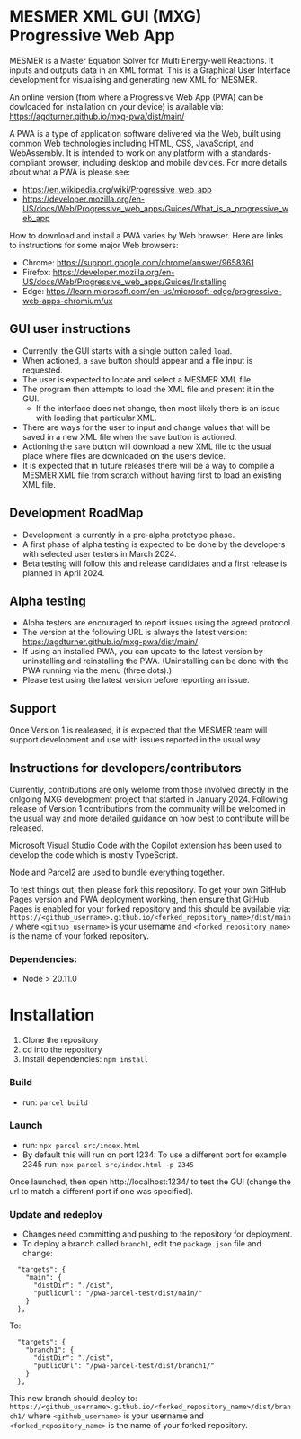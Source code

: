 # MESMER XML GUI (MXG) Progressive Web App 

MESMER is a Master Equation Solver for Multi Energy-well Reactions. It inputs and outputs data in an XML format. This is a Graphical User Interface development for visualising and generating new XML for MESMER.

An online version (from where a Progressive Web App (PWA) can be dowloaded for installation on your device) is available via:
https://agdturner.github.io/mxg-pwa/dist/main/

A PWA is a type of application software delivered via the Web, built using common Web technologies including HTML, CSS, JavaScript, and WebAssembly. It is intended to work on any platform with a standards-compliant browser, including desktop and mobile devices. For more details about what a PWA is please see:
- https://en.wikipedia.org/wiki/Progressive_web_app
- https://developer.mozilla.org/en-US/docs/Web/Progressive_web_apps/Guides/What_is_a_progressive_web_app

How to download and install a PWA varies by Web browser. Here are links to instructions for some major Web browsers:
- Chrome: https://support.google.com/chrome/answer/9658361
- Firefox: https://developer.mozilla.org/en-US/docs/Web/Progressive_web_apps/Guides/Installing
- Edge: https://learn.microsoft.com/en-us/microsoft-edge/progressive-web-apps-chromium/ux

## GUI user instructions
- Currently, the GUI starts with a single button called `load`.
- When actioned, a `save` button should appear and a file input is requested.
- The user is expected to locate and select a MESMER XML file.
 - The program then attempts to load the XML file and present it in the GUI.
   - If the interface does not change, then most likely there is an issue with loading that particular XML.
- There are ways for the user to input and change values that will be saved in a new XML file when the `save` button is actioned.
- Actioning the `save` button will download a new XML file to the usual place where files are downloaded on the users device. 
- It is expected that in future releases there will be a way to compile a MESMER XML file from scratch without having first to load an existing XML file.

## Development RoadMap
- Development is currently in a pre-alpha prototype phase.
- A first phase of alpha testing is expected to be done by the developers with selected user testers in March 2024.
- Beta testing will follow this and release candidates and a first release is planned in April 2024.

## Alpha testing
- Alpha testers are encouraged to report issues using the agreed protocol.
- The version at the following URL is always the latest version:
https://agdturner.github.io/mxg-pwa/dist/main/
- If using an installed PWA, you can update to the latest version by uninstalling and reinstalling the PWA. (Uninstalling can be done with the PWA running via the menu (three dots).)
- Please test using the latest version before reporting an issue.

## Support
Once Version 1 is realeased, it is expected that the MESMER team will support development and use with issues reported in the usual way.


## Instructions for developers/contributors

Currently, contributions are only welome from those involved directly in the onlgoing MXG development project that started in January 2024. Following release of Version 1 contributions from the community will be welcomed in the usual way and more detailed guidance on how best to contribute will be released.

Microsoft Visual Studio Code with the Copilot extension has been used to develop the code which is mostly TypeScript.

Node and Parcel2 are used to bundle everything together.

To test things out, then please fork this repository. To get your own GitHub Pages version and PWA deployment working, then ensure that GitHub Pages is enabled for your forked repository and this should be available via:
`https://<github_username>.github.io/<forked_repository_name>/dist/main/` where `<github_username>` is your username and `<forked_repository_name>` is the name of your forked repository.

### Dependencies:
- Node > 20.11.0

# Installation
1. Clone the repository
2. cd into the repository
3. Install dependencies:
`npm install`

### Build
- run:
`parcel build`

### Launch
- run:
`npx parcel src/index.html`
- By default this will run on port 1234. To use a different port for example 2345 run: `npx parcel src/index.html -p 2345`

Once launched, then open http://localhost:1234/ to test the GUI (change the url to match a different port if one was specified).

### Update and redeploy
- Changes need committing and pushing to the repository for deployment.
- To deploy a branch called `branch1`, edit the `package.json` file and change:
```
  "targets": {
    "main": {
      "distDir": "./dist",
      "publicUrl": "/pwa-parcel-test/dist/main/"
    }
  },
```
To:
```
  "targets": {
    "branch1": {
      "distDir": "./dist",
      "publicUrl": "/pwa-parcel-test/dist/branch1/"
    }
  },
```
This new branch should deploy to:
`https://<github_username>.github.io/<forked_repository_name>/dist/branch1/` where `<github_username>` is your username and `<forked_repository_name>` is the name of your forked repository.
